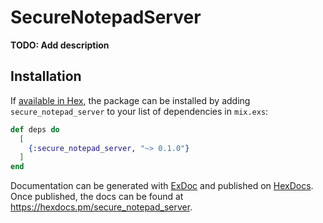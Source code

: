 # SecureNotepadServer

**TODO: Add description**

## Installation

If [available in Hex](https://hex.pm/docs/publish), the package can be installed
by adding `secure_notepad_server` to your list of dependencies in `mix.exs`:

```elixir
def deps do
  [
    {:secure_notepad_server, "~> 0.1.0"}
  ]
end
```

Documentation can be generated with [ExDoc](https://github.com/elixir-lang/ex_doc)
and published on [HexDocs](https://hexdocs.pm). Once published, the docs can
be found at <https://hexdocs.pm/secure_notepad_server>.

